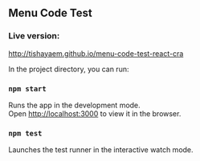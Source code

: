 

## Menu Code Test

### Live version:
http://tishayaem.github.io/menu-code-test-react-cra

In the project directory, you can run:

### `npm start`

Runs the app in the development mode.<br>
Open [http://localhost:3000](http://localhost:3000) to view it in the browser.

### `npm test`

Launches the test runner in the interactive watch mode.<br>



